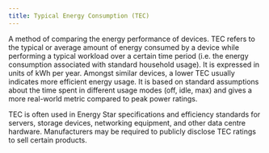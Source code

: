 ```yaml
---
title: Typical Energy Consumption (TEC)
---
```


A method of comparing the energy performance of devices. TEC refers to the typical or average amount of energy consumed by a device while performing a typical workload over a certain time period (i.e. the energy consumption associated with standard household usage). It is expressed in units of kWh per year. Amongst similar devices, a lower TEC usually indicates more efficient energy usage. It is based on standard assumptions about the time spent in different usage modes (off, idle, max) and gives a more real-world metric compared to peak power ratings.

TEC is often used in Energy Star specifications and efficiency standards for servers, storage devices, networking equipment, and other data centre hardware. Manufacturers may be required to publicly disclose TEC ratings to sell certain products.